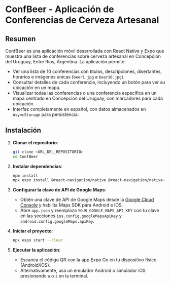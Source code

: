 # ConfBeer - Aplicación de Conferencias de Cerveza Artesanal

## Resumen
ConfBeer es una aplicación móvil desarrollada con React Native y Expo que muestra una lista de conferencias sobre cerveza artesanal en Concepción del Uruguay, Entre Ríos, Argentina. La aplicación permite:

- Ver una lista de 10 conferencias con títulos, descripciones, disertantes, horarios e imágenes únicas (`beer1.jpg` a `beer10.jpg`).
- Consultar detalles de cada conferencia, incluyendo un botón para ver su ubicación en un mapa.
- Visualizar todas las conferencias o una conferencia específica en un mapa centrado en Concepción del Uruguay, con marcadores para cada ubicación.
- Interfaz completamente en español, con datos almacenados en `AsyncStorage` para persistencia.


## Instalación
1. **Clonar el repositorio**:
   ```bash
   git clone <URL_DEL_REPOSITORIO>
   cd ConfBeer
   ```

2. **Instalar dependencias**:
   ```bash
   npm install
   npx expo install @react-navigation/native @react-navigation/native-stack react-native-maps @react-native-async-storage/async-storage
   ```

3. **Configurar la clave de API de Google Maps**:
   - Obtén una clave de API de Google Maps desde la [Google Cloud Console](https://console.cloud.google.com/) y habilita Maps SDK para Android e iOS.
   - Abre `app.json` y reemplaza `YOUR_GOOGLE_MAPS_API_KEY` con tu clave en las secciones `ios.config.googleMapsApiKey` y `android.config.googleMaps.apiKey`.

4. **Iniciar el proyecto**:
   ```bash
   npx expo start --clear
   ```
5. **Ejecutar la aplicación**:
   - Escanea el código QR con la app Expo Go en tu dispositivo físico (Android/iOS).
   - Alternativamente, usa un emulador Android o simulador iOS presionando `a` o `i` en la terminal.

